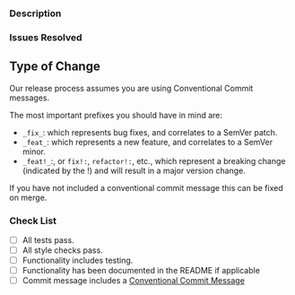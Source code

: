### Description

<!--- Describe what this change achieves--->

### Issues Resolved

<!--- List any existing issues this PR resolves--->

## Type of Change

Our release process assumes you are using Conventional Commit messages.

The most important prefixes you should have in mind are:

- `_fix_`: which represents bug fixes, and correlates to a SemVer patch.
- `_feat_`: which represents a new feature, and correlates to a SemVer minor.
- `_feat!_`:, or `fix!:`, `refactor!:`, etc., which represent a breaking change (indicated by the !) and will result in a major version change.

If you have not included a conventional commit message this can be fixed on merge.

### Check List

- [ ] All tests pass.
- [ ] All style checks pass.
- [ ] Functionality includes testing.
- [ ] Functionality has been documented in the README if applicable
- [ ] Commit message includes a [Conventional Commit Message](https://www.conventionalcommits.org/en/v1.0.0)

